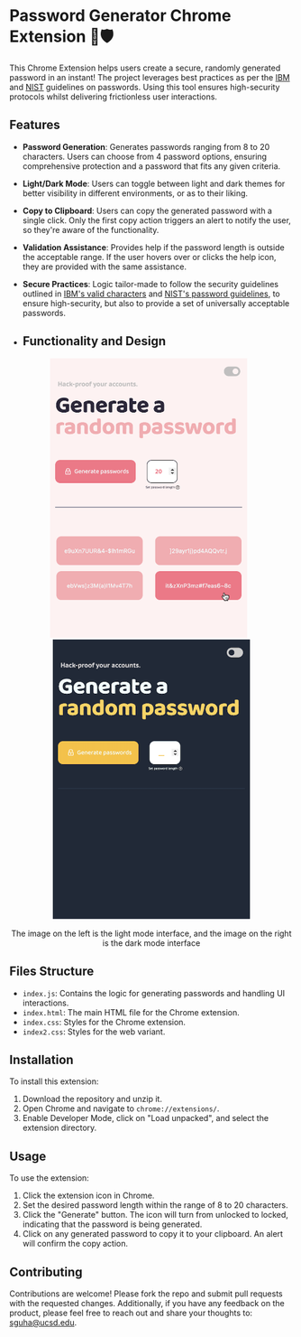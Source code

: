 # Password Generator Chrome Extension 🔐🛡️

This Chrome Extension helps users create a secure, randomly generated password in an instant! The project leverages best practices as per the [IBM](https://www.ibm.com/docs/en/baw/20.x?topic=security-characters-that-are-valid-user-ids-passwords) and [NIST](https://rublon.com/blog/nist-password-guidelines/) guidelines on passwords. Using this tool ensures high-security protocols whilst delivering frictionless user interactions.

## Features

- **Password Generation**: Generates passwords ranging from 8 to 20 characters. Users can choose from 4 password options, ensuring comprehensive protection and a password that fits any given criteria. 
- **Light/Dark Mode**: Users can toggle between light and dark themes for better visibility in different environments, or as to their liking. 
- **Copy to Clipboard**: Users can copy the generated password with a single click. Only the first copy action triggers an alert to notify the user, so they're aware of the functionality.
- **Validation Assistance**: Provides help if the password length is outside the acceptable range. If the user hovers over or clicks the help icon, they are provided with the same assistance.
- **Secure Practices**: Logic tailor-made to follow the security guidelines outlined in [IBM's valid characters](https://www.ibm.com/docs/en/baw/20.x?topic=security-characters-that-are-valid-user-ids-passwords) and [NIST's password guidelines](https://rublon.com/blog/nist-password-guidelines/), to ensure high-security, but also to provide a set of universally acceptable passwords.

- ## Functionality and Design


<div align="center">
  <img src="assets/screenshot1.png" alt="Light Mode Interface" width="350px" style="padding-right: 10px;"/>
  <img src="assets/screenshot2.png" alt="Dark Mode Interface" width="350px"/>
  <p style="text-align: center;"> The image on the left is the light mode interface, and the image on the right is the dark mode interface</p>
</div>




## Files Structure

- `index.js`: Contains the logic for generating passwords and handling UI interactions.
- `index.html`: The main HTML file for the Chrome extension.
- `index.css`: Styles for the Chrome extension.
- `index2.css`: Styles for the web variant.

## Installation

To install this extension:
1. Download the repository and unzip it.
2. Open Chrome and navigate to `chrome://extensions/`.
3. Enable Developer Mode, click on "Load unpacked", and select the extension directory.

## Usage

To use the extension:
1. Click the extension icon in Chrome.
2. Set the desired password length within the range of 8 to 20 characters.
3. Click the "Generate" button. The icon will turn from unlocked to locked, indicating that the password is being generated.
4. Click on any generated password to copy it to your clipboard. An alert will confirm the copy action.

## Contributing

Contributions are welcome! Please fork the repo and submit pull requests with the requested changes. Additionally, if you have any feedback on the product, please feel free to reach out and share your thoughts to: sguha@ucsd.edu.


